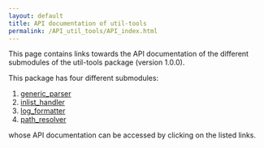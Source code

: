 ```yaml
---
layout: default
title: API documentation of util-tools
permalink: /API_util_tools/API_index.html
---
```


This page contains links towards the API documentation of the different submodules of the util-tools package (version 1.0.0).

This package has four different submodules:

1. [generic_parser](API_util_tools/API_index.html)
2. [inlist_handler](API_util_tools/API_index.html)
3. [log_formatter](API_util_tools/API_index.html)
4. [path_resolver](API_util_tools/path_resolver/index.html)

whose API documentation can be accessed by clicking on the listed links.
